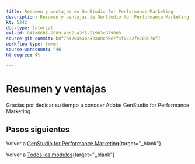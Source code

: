 ```yaml
---
title: Resumen y ventajas de GenStudio for Performance Marketing
description: Resumen y ventajas de GenStudio for Performance Marketing
kt: 5342
doc-type: tutorial
exl-id: 041a66b5-2089-4bb2-a2f5-819b3d879003
source-git-commit: b8f7b370a5aba82a0dcd6e7f4f0222fe209976f7
workflow-type: tm+mt
source-wordcount: '46'
ht-degree: 4%

---
```


# Resumen y ventajas

Gracias por dedicar su tiempo a conocer Adobe GenStudio for Performance Marketing.


## Pasos siguientes

Volver a [GenStudio for Performance Marketing](./genstudio.md){target="_blank"}

Volver a [Todos los módulos](./../../../overview.md){target="_blank"}
